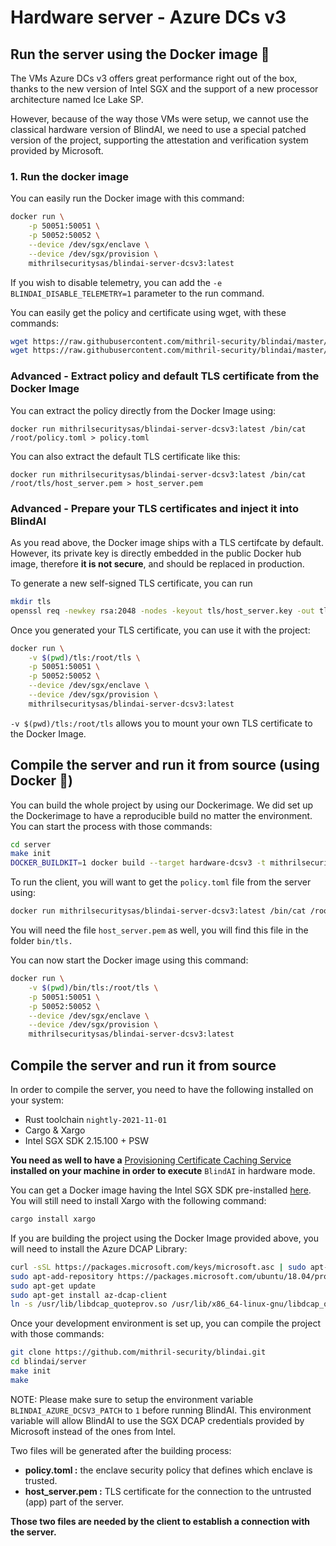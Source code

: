 # Hardware server - Azure DCs v3

## Run the server using the Docker image 🐳

The VMs Azure DCs v3 offers great performance right out of the box, thanks to the new version of Intel SGX and the support of a new processor architecture named Ice Lake SP.&#x20;

However, because of the way those VMs were setup, we cannot use the classical hardware version of BlindAI, we need to use a special patched version of the project, supporting the attestation and verification system provided by Microsoft.&#x20;

### 1. Run the docker image

You can easily run the Docker image with this command:&#x20;

```bash
docker run \
    -p 50051:50051 \
    -p 50052:50052 \
    --device /dev/sgx/enclave \
    --device /dev/sgx/provision \
    mithrilsecuritysas/blindai-server-dcsv3:latest
```

If you wish to disable telemetry, you can add the `-e BLINDAI_DISABLE_TELEMETRY=1` parameter to the run command.

You can easily get the policy and certificate using wget, with these commands:&#x20;

```bash
wget https://raw.githubusercontent.com/mithril-security/blindai/master/examples/distilbert/hardware/policy.toml
wget https://raw.githubusercontent.com/mithril-security/blindai/master/examples/distilbert/hardware/host_server.pem
```

### Advanced - Extract policy and default TLS certificate from the Docker Image

You can extract the policy directly from the Docker Image using:

```
docker run mithrilsecuritysas/blindai-server-dcsv3:latest /bin/cat /root/policy.toml > policy.toml
```

You can also extract the default TLS certificate like this:&#x20;

```
docker run mithrilsecuritysas/blindai-server-dcsv3:latest /bin/cat /root/tls/host_server.pem > host_server.pem
```

### Advanced - Prepare your TLS certificates and inject it into BlindAI

As you read above, the Docker image ships with a TLS certifcate by default. However, its private key is directly embedded in the public Docker hub image, therefore **it is not secure**, and should be replaced in production.

To generate a new self-signed TLS certificate, you can run

```bash
mkdir tls
openssl req -newkey rsa:2048 -nodes -keyout tls/host_server.key -out tls/host_server.pem -x509 -days 365
```

Once you generated your TLS certificate, you can use it with the project:

```bash
docker run \
    -v $(pwd)/tls:/root/tls \
    -p 50051:50051 \
    -p 50052:50052 \
    --device /dev/sgx/enclave \
    --device /dev/sgx/provision \
    mithrilsecuritysas/blindai-server-dcsv3:latest
```

`-v $(pwd)/tls:/root/tls` allows you to mount your own TLS certificate to the Docker Image.&#x20;

## Compile the server and run it from source (using Docker 🐳)

You can build the whole project by using our Dockerimage. We did set up the Dockerimage to have a reproducible build no matter the environment. You can start the process with those commands:

```bash
cd server
make init
DOCKER_BUILDKIT=1 docker build --target hardware-dcsv3 -t mithrilsecuritysas/blindai-server-dcsv3:latest . -f ./docker/build.dockerfile
```

To run the client, you will want to get the `policy.toml` file from the server using:

```bash
docker run mithrilsecuritysas/blindai-server-dcsv3:latest /bin/cat /root/policy.toml > policy.toml
```

You will need the file `host_server.pem` as well, you will find this file in the folder `bin/tls.`

You can now start the Docker image using this command:

```bash
docker run \
    -v $(pwd)/bin/tls:/root/tls \
    -p 50051:50051 \
    -p 50052:50052 \
    --device /dev/sgx/enclave \
    --device /dev/sgx/provision \
    mithrilsecuritysas/blindai-server-dcsv3:latest
```

## Compile the server and run it from source

In order to compile the server, you need to have the following installed on your system:

* Rust toolchain `nightly-2021-11-01`
* Cargo & Xargo
* Intel SGX SDK 2.15.100 + PSW

**You need as well to have a** [Provisioning Certificate Caching Service](https://github.com/intel/SGXDataCenterAttestationPrimitives/blob/master/QuoteGeneration/pccs/README.md) **installed on your machine in order to execute** `BlindAI` in hardware mode.

You can get a Docker image having the Intel SGX SDK pre-installed [here](https://github.com/apache/incubator-teaclave-sgx-sdk#pulling-a-pre-built-docker-container). You will still need to install Xargo with the following command:

```bash
cargo install xargo
```

If you are building the project using the Docker Image provided above, you will need to install the Azure DCAP Library:

```bash
curl -sSL https://packages.microsoft.com/keys/microsoft.asc | sudo apt-key add -
sudo apt-add-repository https://packages.microsoft.com/ubuntu/18.04/prod
sudo apt-get update
sudo apt-get install az-dcap-client
ln -s /usr/lib/libdcap_quoteprov.so /usr/lib/x86_64-linux-gnu/libdcap_quoteprov.so.1
```

Once your development environment is set up, you can compile the project with those commands:

```bash
git clone https://github.com/mithril-security/blindai.git
cd blindai/server
make init
make
```

NOTE: Please make sure to setup the environment variable `BLINDAI_AZURE_DCSV3_PATCH` to `1` before running BlindAI. This environment variable will allow BlindAI to use the SGX DCAP credentials provided by Microsoft instead of the ones from Intel.&#x20;

Two files will be generated after the building process:

* **policy.toml :** the enclave security policy that defines which enclave is trusted.
* **host\_server.pem :** TLS certificate for the connection to the untrusted (app) part of the server.

**Those two files are needed by the client to establish a connection with the server.**
